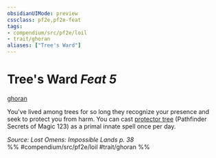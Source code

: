 ```yaml
---
obsidianUIMode: preview
cssclass: pf2e,pf2e-feat
tags:
- compendium/src/pf2e/loil
- trait/ghoran
aliases: ["Tree's Ward"]
---
```

# Tree's Ward  *Feat 5*  
[ghoran](/rules/traits/ghoran-loil.md)  


You've lived among trees for so long they recognize your presence and seek to protect you from harm. You can cast [protector tree](/compendium/spells/protector-tree-som.md) (Pathfinder Secrets of Magic 123) as a primal innate spell once per day.

*Source: Lost Omens: Impossible Lands p. 38*  
%% #compendium/src/pf2e/loil #trait/ghoran %%